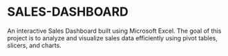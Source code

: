 # SALES-DASHBOARD
An interactive Sales Dashboard built using Microsoft Excel. The goal of this project is to analyze and visualize sales data efficiently using pivot tables, slicers, and charts.
